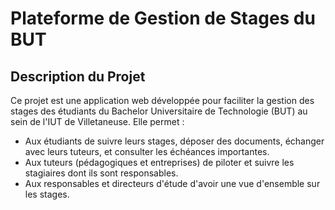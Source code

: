 # Plateforme de Gestion de Stages du BUT

## Description du Projet

Ce projet est une application web développée pour faciliter la gestion des stages des étudiants du Bachelor Universitaire de Technologie (BUT) au sein de l'IUT de Villetaneuse. Elle permet :

*   Aux étudiants de suivre leurs stages, déposer des documents, échanger avec leurs tuteurs, et consulter les échéances importantes.
*   Aux tuteurs (pédagogiques et entreprises) de piloter et suivre les stagiaires dont ils sont responsables.
*  Aux responsables et directeurs d'étude d'avoir une vue d'ensemble sur les stages.
